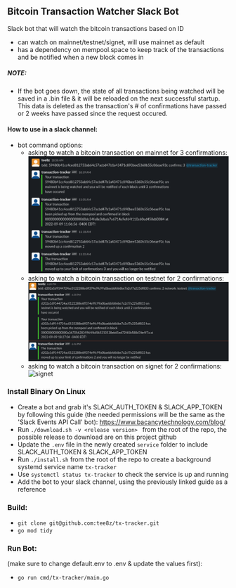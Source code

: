 ## Bitcoin Transaction Watcher Slack Bot
Slack bot that will watch the bitcoin transactions based on ID
- can watch on mainnet/testnet/signet, will use mainnet as default
- has a dependency on mempool.space to keep track of the transactions and be notified when a new block comes in

##### NOTE:
- If the bot goes down, the state of all transactions being watched will be saved in a .bin file & it will be reloaded on the next successful startup. This data is deleted as the transaction's # of confirmations have passed or 2 weeks have passed since the request occured.


#### How to use in a slack channel:
- bot command options:
    - asking to watch a bitcoin transaction on mainnet for 3 confirmations:
    ![mainnet](./imgs/mainnet-3-confirms.png)
    - asking to watch a bitcoin transaction on testnet for 2 confirmations:
    ![testnet](./imgs/testnet-2-confirms.png)
    - asking to watch a bitcoin transaction on signet for 2 confirmations:
    ![signet](./imgs/signet-2-confirms.png)

### Install Binary On Linux
- Create a bot and grab it's SLACK_AUTH_TOKEN & SLACK_APP_TOKEN by following this guide (the needed permissions will be the same as the 'Slack Events API Call' bot): https://www.bacancytechnology.com/blog/
- Run `./download.sh -v <release version> ` from the root of the repo, the possible release to download are on this project github 
- Update the `.env` file in the newly created `service` folder to include SLACK_AUTH_TOKEN & SLACK_APP_TOKEN
- Run `./install.sh` from the root of the repo to create a background systemd service name `tx-tracker`
- Use `systemctl status tx-tracker` to check the service is up and running
- Add the bot to your slack channel, using the previously linked guide as a reference

### Build:
- `git clone git@github.com:tee8z/tx-tracker.git`
- `go mod tidy`

### Run Bot: 
(make sure to change default.env to .env & update the values first):
- `go run cmd/tx-tracker/main.go`
 